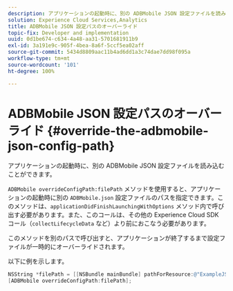 ```yaml
---
description: アプリケーションの起動時に、別の ADBMobile JSON 設定ファイルを読み込むことができます。
solution: Experience Cloud Services,Analytics
title: ADBMobile JSON 設定パスのオーバーライド
topic-fix: Developer and implementation
uuid: 0d1be674-c634-4a48-aa31-5701681911b9
exl-id: 3a191e9c-905f-4bea-8a6f-5ccf5ea02aff
source-git-commit: 5434d8809aac11b4ad6dd1a3c74dae7dd98f095a
workflow-type: tm+mt
source-wordcount: '101'
ht-degree: 100%

---
```


# ADBMobile JSON 設定パスのオーバーライド {#override-the-adbmobile-json-config-path}

アプリケーションの起動時に、別の ADBMobile JSON 設定ファイルを読み込むことができます。

`ADBMobile overrideConfigPath:filePath` メソッドを使用すると、アプリケーションの起動時に別の `ADBMobile.json` 設定ファイルのパスを指定できます。このメソッドは、`applicationDidFinishLaunchingWithOptions` メソッド内で呼び出す必要があります。また、このコールは、その他の Experience Cloud SDK コール（`collectLifecycleData` など）より前におこなう必要があります。

このメソッドを別のパスで呼び出すと、アプリケーションが終了するまで設定ファイルが一時的にオーバーライドされます。

以下に例を示します。

```objective-c
NSString *filePath = [[NSBundle mainBundle] pathForResource:@"ExampleJSONFile" ofType:@"json"]; 
[ADBMobile overrideConfigPath:filePath];
```
